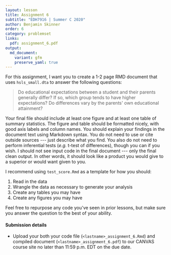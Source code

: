 ```yaml
---
layout: lesson
title: Assignment 6
subtitle: "EDH7916 | Summer C 2020"
author: Benjamin Skinner
order: 6
category: problemset
links:
  pdf: assignment_6.pdf
output:
  md_document:
    variant: gfm
    preserve_yaml: true
---
```


For this assignment, I want you to create a 1-2 page RMD document that
uses `hsls_small.dta` to answer the following questions:

> Do educational expectations between a student and their parents
> generally differ?  If so, which group tends to have higher
> expectations? Do differences vary by the parents' own educational
> attainment?

Your final file should include at least one figure and at least one
table of summary statistics. The figure and table should be formatted
nicely, with good axis labels and column names. You should explain
your findings in the document text using Markdown syntax. You do not
need to use or cite outside sources --- just describe what you
find. You also do not need to perform inferential tests (_e.g._ t-test
of differences), though you can if you wish. I should not see input
code in the final document --- only the final clean output. In other
words, it should look like a product you would give to a superior or
would want given to you.

I recommend using `test_score.Rmd` as a template for how you should:

1. Read in the data
2. Wrangle the data as necessary to generate your analysis
3. Create any tables you may have
4. Create any figures you may have

Feel free to repurpose any code you've seen in prior lessons, but make
sure you answer the question to the best of your ability.

#### Submission details

- Upload your both your code file (`<lastname>_assignment_6.Rmd`) and
  compiled document (`<lastname>_assignment_6.pdf`) to our CANVAS
  course site no later than 11:59 p.m. EDT on the due date.
